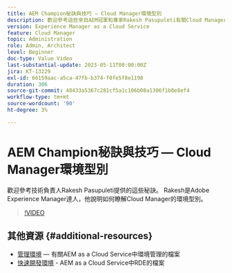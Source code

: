 ```yaml
---
title: AEM Champion秘訣與技巧 — Cloud Manager環境型別
description: 歡迎參考這些來自AEM冠軍和專家Rakesh Pasupuleti有關Cloud Manager環境型別的秘訣。
version: Experience Manager as a Cloud Service
feature: Cloud Manager
topic: Administration
role: Admin, Architect
level: Beginner
doc-type: Value Video
last-substantial-update: 2023-05-11T00:00:00Z
jira: KT-13229
exl-id: 66159aac-a5ca-47fb-b374-f0fe5f8e1198
duration: 306
source-git-commit: 48433a5367c281cf5a1c106b08a1306f1b0e8ef4
workflow-type: tm+mt
source-wordcount: '90'
ht-degree: 3%

---
```


# AEM Champion秘訣與技巧 — Cloud Manager環境型別

歡迎參考技術負責人Rakesh Pasupuleti提供的這些秘訣。 Rakesh是Adobe Experience Manager達人，他說明如何瞭解Cloud Manager的環境型別。

>[!VIDEO](https://video.tv.adobe.com/v/3419297?quality=12&learn=on)

## 其他資源 {#additional-resources}

* [管理環境](https://experienceleague.adobe.com/docs/experience-manager-cloud-service/content/implementing/using-cloud-manager/manage-environments.html) — 有關AEM as a Cloud Service中環境管理的檔案
* [快速開發環境](https://experienceleague.adobe.com/docs/experience-manager-cloud-service/content/implementing/developing/rapid-development-environments.html) - AEM as a Cloud Service中RDE的檔案
